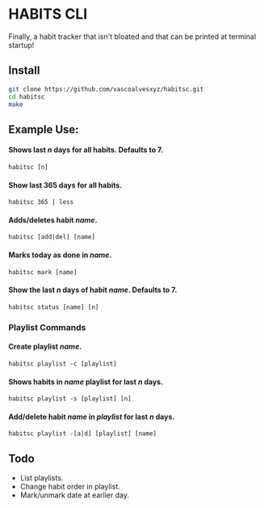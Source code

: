 # HABITS CLI

Finally, a habit tracker that isn't bloated and that can be printed at terminal startup! 

## Install
```bash
git clone https://github.com/vascoalvesxyz/habitsc.git 
cd habitsc
make
```

## Example Use:

#### Shows last _n_ days for all habits. Defaults to 7. 
`habitsc [n]`

#### Show last 365 days for all habits. 
```
habitsc 365 | less
```

#### Adds/deletes habit _name_.
```
habitsc [add|del] [name]
```

#### Marks today as done in _name_.
```
habitsc mark [name]
```

#### Show the last _n_ days of habit _name_. Defaults to 7.
```
habitsc status [name] [n]
```

### Playlist Commands 
#### Create playlist _name_.
```
habitsc playlist -c [playlist]
```

#### Shows habits in _name_ playlist for last _n_ days.
```
habitsc playlist -s [playlist] [n]
```

#### Add/delete habit _name_ in _playlist_ for last _n_ days.
```
habitsc playlist -[a|d] [playlist] [name]
```

## Todo
- List playlists.
- Change habit order in playlist.
- Mark/unmark date at earlier day.
